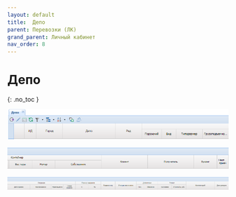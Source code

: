 ```yaml
---
layout: default
title:	Депо
parent: Перевозки (ЛК)
grand_parent: Личный кабинет
nav_order: 8
---
```


# 	Депо
{: .no_toc }

![](../../assets/images/depo.png)

![](../../assets/images/depo1.png)

![](../../assets/images/depo2.png)
